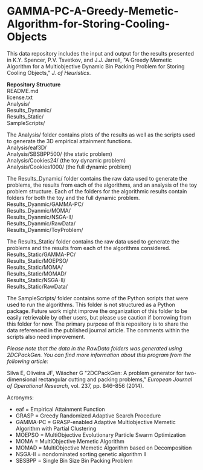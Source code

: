 # GAMMA-PC-A-Greedy-Memetic-Algorithm-for-Storing-Cooling-Objects

This data repository includes the input and output for the results presented in 
K.Y. Spencer, P.V. Tsvetkov, and J.J. Jarrell, "A Greedy Memetic Algorithm for a 
Multiobjective Dynamic Bin Packing Problem for Storing Cooling Objects," *J. of
Heuristics*.

**Repository Structure** </br>
README.md </br>
license.txt </br>
Analysis/ </br>
Results_Dynamic/ </br>
Results_Static/ </br>
SampleScripts/ 


The Analysis/ folder contains plots of the results as well as the scripts used to 
generate the 3D empirical attainment functions. </br>
Analysis/eaf3D/ </br>
Analysis/SBSBPP500/     (the static problem) </br>
Analysis/Cookies24/     (the toy dynamic problem) </br>
Analysis/Cookies1000/   (the full dynamic problem) 

The Results_Dynamic/ folder contains the raw data used to generate the problems, the
results from each of the algorithms, and an analysis of the toy problem structure.
Each of the folders for the algorithmic results contain folders for both the toy and 
the full dynamic problem. </br>
Results_Dyanmic/GAMMA-PC/ </br>
Results_Dyanmic/MOMA/ </br>
Results_Dyanmic/NSGA-II/ </br>
Results_Dyanmic/RawData/ </br>
Results_Dyanmic/ToyProblem/ 

The Results_Static/ folder contains the raw data used to generate the problems and the 
results from each of the algorithms considered. </br>
Results_Static/GAMMA-PC/ </br>
Results_Static/MOEPSO/ </br>
Results_Static/MOMA/ </br>
Results_Static/MOMAD/ </br>
Results_Static/NSGA-II/ </br>
Results_Static/RawData/ 

The SampleScripts/ folder contains some of the Python scripts that were used to 
run the algorithms. This folder is not structured as a Python package. Future work
might improve the organization of this folder to be easily retrievable by other
users, but please use caution if borrowing from this folder for now. The primary 
purpose of this repository is to share the data referenced in the published journal 
article. The comments within the scripts also need improvement.

*Please note that the data in the RawData folders was generated using 2DCPackGen. 
You can find more information about this program from the following article:*

Silva E, Oliveira JF, Wäscher G "2DCPackGen: A problem generator for two-dimensional
rectangular cutting and packing problems," *European Journal of Operational
Research*, vol. 237, pp. 846–856 (2014).

Acronyms:
* eaf = Empirical Attainment Function
* GRASP = Greedy Randomized Adaptive Search Procedure
* GAMMA-PC = GRASP-enabled Adaptive Multiobjective Memetic Algorithm with Partial Clustering
* MOEPSO = MultiObjective Evolutionary Particle Swarm Optimization
* MOMA = MultiObjective Memetic Algorithm
* MOMAD = MultiObjective Memetic Algorithm based on Decomposition
* NSGA-II = nondominated sorting genetic algorithm II
* SBSBPP = Single Bin Size Bin Packing Problem

